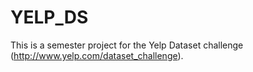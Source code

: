 # YELP_DS
This is a semester project for the Yelp Dataset challenge (http://www.yelp.com/dataset_challenge).

